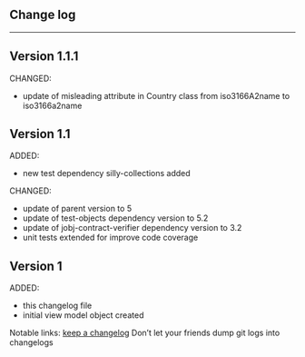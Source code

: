 ## Change log
----------------------

Version 1.1.1
-------------

CHANGED:

- update of misleading attribute in Country class from iso3166A2name to iso3166a2name

Version 1.1
-------------

ADDED:
 
- new test dependency silly-collections added

CHANGED:

- update of parent version to 5
- update of test-objects dependency version to 5.2
- update of jobj-contract-verifier dependency version to 3.2
- unit tests extended for improve code coverage

Version 1
-------------

ADDED:
 
- this changelog file
- initial view model object created

Notable links:
[keep a changelog](http://keepachangelog.com/en/1.0.0/) Don’t let your friends dump git logs into changelogs
